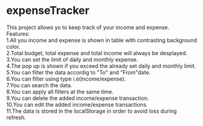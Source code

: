 # expenseTracker

This project allows yo to keep track of your income and expense.<br>
Features:<br>
1.All you income and expense is shown in table with contrasting background color.<br>
2.Total budget, total expense and total income will always be desplayed.<br>
3.You can set the limit of daily and monthly expense.<br>
4.The pop up is shown if you exceed the already set daily and monthly limit.<br>
5.You can filter the data accordig to "To" and "From"date.<br>
6.You can filter using type i.e(income/expense).<br>
7.You can search the data.<br>
8.You can apply all filters at the same time.<br>
9.You can delete the added income/expense transaction.<br>
10.You can edit the added income/expense transactions.<br>
11.The data is stored in the localStorage in order to avoid loss during refresh.
